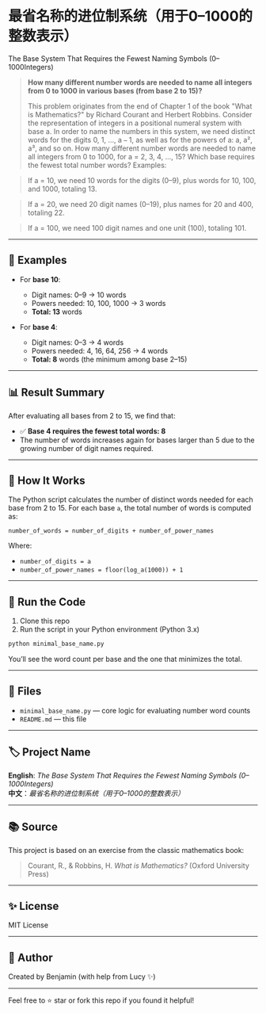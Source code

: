 # 最省名称的进位制系统（用于0–1000的整数表示）

The Base System That Requires the Fewest Naming Symbols (0–1000Integers)
> **How many different number words are needed to name all integers from 0 to 1000 in various bases (from base 2 to 15)?**
>
>This problem originates from the end of Chapter 1 of the book "What is Mathematics?" by Richard Courant and Herbert Robbins.
>Consider the representation of integers in a positional numeral system with base a. In order to name the numbers in this system, we need distinct words for the digits 0, 1, ..., a − 1, as well as for the powers of a: a, a², a³, and so on.
>How many different number words are needed to name all integers from 0 to 1000, for a = 2, 3, 4, ..., 15?
>Which base requires the fewest total number words?
>Examples:

>If a = 10, we need 10 words for the digits (0–9), plus words for 10, 100, and 1000, totaling 13.

>If a = 20, we need 20 digit names (0–19), plus names for 20 and 400, totaling 22.

>If a = 100, we need 100 digit names and one unit (100), totaling 101.

---

## 📌 Examples

- For **base 10**:
  - Digit names: 0–9 → 10 words
  - Powers needed: 10, 100, 1000 → 3 words
  - **Total: 13** words

- For **base 4**:
  - Digit names: 0–3 → 4 words
  - Powers needed: 4, 16, 64, 256 → 4 words
  - **Total: 8** words (the minimum among base 2–15)

---

## 📊 Result Summary

After evaluating all bases from 2 to 15, we find that:

- ✅ **Base 4 requires the fewest total words: 8**
- The number of words increases again for bases larger than 5 due to the growing number of digit names required.

---

## 🧠 How It Works

The Python script calculates the number of distinct words needed for each base from 2 to 15. For each base `a`, the total number of words is computed as:

```
number_of_words = number_of_digits + number_of_power_names
```

Where:
- `number_of_digits = a`
- `number_of_power_names = floor(log_a(1000)) + 1`

---

## 🧪 Run the Code

1. Clone this repo
2. Run the script in your Python environment (Python 3.x)

```bash
python minimal_base_name.py
```

You’ll see the word count per base and the one that minimizes the total.

---

## 📁 Files

- `minimal_base_name.py` — core logic for evaluating number word counts
- `README.md` — this file

---

## 🏷️ Project Name

**English**: _The Base System That Requires the Fewest Naming Symbols (0–1000Integers)_  
**中文**：_最省名称的进位制系统（用于0–1000的整数表示）_

---

## 📚 Source

This project is based on an exercise from the classic mathematics book:

> Courant, R., & Robbins, H. _What is Mathematics?_ (Oxford University Press)

---

## ✨ License

MIT License

---

## 🙌 Author

Created by Benjamin (with help from Lucy ✨)

---

Feel free to ⭐ star or fork this repo if you found it helpful!
